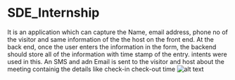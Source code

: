 # SDE_Internship
It is an application which can capture the Name, email address, phone no of the visitor and
same information of the  the host on the front end.
At the back end, once the user enters the information in the form, the backend should store all of
the information with time stamp of the entry.
intents were used in this.
An SMS and adn Email is sent to the visitor and host about the meeting containig the details like check-in
check-out time
![alt text]()
